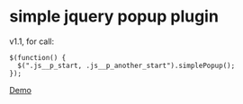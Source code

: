 # simple jquery popup plugin

v1.1, for call:

    $(function() {
      $(".js__p_start, .js__p_another_start").simplePopup();
    });

[Demo](http://nazz.me/example/simple-jquery-popup/)